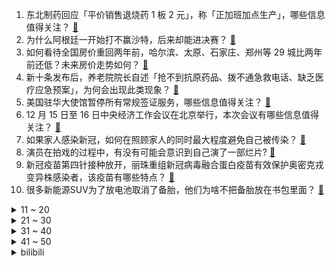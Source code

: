 1. 东北制药回应「平价销售退烧药 1 板 2 元」，称「正加班加点生产」，哪些信息值得关注？ [:link:](https://www.zhihu.com/question/572714705)
2. 为什么阿根廷一开始打不赢沙特，后来却能进决赛？ [:link:](https://www.zhihu.com/question/572491008)
3. 如何看待全国房价重回两年前，哈尔滨、太原、石家庄、郑州等 29 城比两年前还低？未来房价走势如何？ [:link:](https://www.zhihu.com/question/572730990)
4. 新十条发布后，养老院院长自述「抢不到抗原药品、拨不通急救电话、缺乏医疗应急预案」，为何会出现此类现象？ [:link:](https://www.zhihu.com/question/572656132)
5. 美国驻华大使馆暂停所有常规签证服务，哪些信息值得关注？ [:link:](https://www.zhihu.com/question/572521349)
6. 12 月 15 日至 16 日中央经济工作会议在北京举行，本次会议有哪些信息值得关注？ [:link:](https://www.zhihu.com/question/572726637)
7. 如果家人感染新冠，如何在照顾家人的同时最大程度避免自己被传染？ [:link:](https://www.zhihu.com/question/570305526)
8. 演员在拍戏的过程中，有没有可能会意识到自己演了一部烂片? [:link:](https://www.zhihu.com/question/351363899)
9. 新冠疫苗第四针接种放开，丽珠重组新冠病毒融合蛋白疫苗有效保护奥密克戎变异株感染者，该疫苗有哪些特点？ [:link:](https://www.zhihu.com/question/572722840)
10. 很多新能源SUV为了放电池取消了备胎，他们为啥不把备胎放在书包里面？ [:link:](https://www.zhihu.com/question/571874921)
<details>
<summary>11 ~ 20</summary>

11. 如何看待网友称急用钱当掉结婚钻戒，周大福 2 万元钻戒当掉卖不了 3 千？你认为买钻戒性价比高吗？ [:link:](https://www.zhihu.com/question/572658304)
12. 塞尔维亚要求北约向科索沃派出塞军警，如何看待该决定？是否能缓解目前的紧张局势？ [:link:](https://www.zhihu.com/question/572651484)
13. 商务部称中方「坚决反对」 美国将 36 家中国实体列入美出口管制「实体清单」，还有哪些信息值得关注？ [:link:](https://www.zhihu.com/question/572701566)
14. 为什么有狼人杀新手认为自己看透了这个游戏，并且认为这个游戏没有逻辑？ [:link:](https://www.zhihu.com/question/570932724)
15. 广东一影城售票分「阴阳场」后已整改，负责人表示初衷是想保护阴性影迷，如何看待这一做法？现实中是否可行？ [:link:](https://www.zhihu.com/question/572725081)
16. 如何看待在超三联赛上首次亮相的元宇宙扣篮大赛？有哪些亮点？ [:link:](https://www.zhihu.com/question/572679218)
17. 究竟是“双刀看肘”还是“双刀看走”？ [:link:](https://www.zhihu.com/question/21421629)
18. 2022有什么万元左右高端冰箱推荐？ [:link:](https://www.zhihu.com/question/503731813)
19. C 罗输了，男朋友泣不成声，怎样安慰男朋友？ [:link:](https://www.zhihu.com/question/571666003)
20. 中疾控前首席专家称「造成疫情来势汹汹原因是多方面的，不能都归结于『放开』」，如何看待这一观点？ [:link:](https://www.zhihu.com/question/572667948)
</details>
<details>
<summary>21 ~ 30</summary>

21. 观看影视剧会被影响价值观吗？ [:link:](https://www.zhihu.com/question/569746965)
22. 酒局上，什么样的人是“明白人”？ [:link:](https://www.zhihu.com/question/548661986)
23. 小说和电影（电视剧），看谁先比较好？ [:link:](https://www.zhihu.com/question/569897795)
24. 如何看待《宝可梦》长篇动画主角从小智与皮卡丘被换为新主角"莉可"、"罗伊"？ [:link:](https://www.zhihu.com/question/572731298)
25. 国外或境外的全民免费医疗真的需要排队 2 个月吗？ [:link:](https://www.zhihu.com/question/21789364)
26. 如何评价小米12月11日发布的miui14，有什么亮点和槽点？ [:link:](https://www.zhihu.com/question/571821618)
27. 「火流星」陨石坠落浙江金华，从法律角度分析，天外来物归国家还是个人？ [:link:](https://www.zhihu.com/question/572648126)
28. 衡水中学决定改革，拒绝内卷，家长称高考看的是分数，「不让孩子卷的人是坏了良心」，如何看待此观点？ [:link:](https://www.zhihu.com/question/572706083)
29. 梅西证实「卡塔尔世界杯决赛将是他最后一场世界杯比赛」，对即将到来的世界杯决赛你有哪些期待？ [:link:](https://www.zhihu.com/question/572280620)
30. 布林肯宣称不要求非洲国家选边站，但美商务部副部长依旧紧盯中国不放，如何评价美国对非洲的一系列投资？ [:link:](https://www.zhihu.com/question/572471902)
</details>
<details>
<summary>31 ~ 40</summary>

31. 如何看待超 50% 的 00 后都在做副业赚钱？怎样理解年轻人称「赚钱靠自己，万事需努力」这一观点？ [:link:](https://www.zhihu.com/question/572312823)
32. 中科院院士陆林称「新冠对精神健康影响可能超 10 年」，如何看待此论断？ [:link:](https://www.zhihu.com/question/572692468)
33. 如何看待河南通知称从现在起至 2023 年 3 月底，「全省卫生健康系统取消节假日」？ [:link:](https://www.zhihu.com/question/572681462)
34. 孩子成绩不理想，怎么沟通才能让孩子重拾信心？ [:link:](https://www.zhihu.com/question/556580775)
35. 工信部、网信办要求生产企业应确保移动智能终端中除基本功能软件外的预置应用均可卸载，哪些信息值得关注？ [:link:](https://www.zhihu.com/question/572320437)
36. 哪个瞬间你突然觉得读书真有用？ [:link:](https://www.zhihu.com/question/35720340)
37. 如何看待视频平台扩容百部「无障碍电影」，帮1700万视障人群免费看电影？视障人士是怎样「看」电影的？ [:link:](https://www.zhihu.com/question/572703829)
38. 有什么事情是你到了西班牙之后才知道的？ [:link:](https://www.zhihu.com/question/306622914)
39. 如何评价《明日方舟》新出六星异格干员「焰影苇草」？ [:link:](https://www.zhihu.com/question/571151232)
40. 原神3.3深渊难度怎么样？ [:link:](https://www.zhihu.com/question/572691143)
</details>
<details>
<summary>41 ~ 50</summary>

41. 如何看待 COLMO 新发布的「AI 级墅适中央空调」，有哪些亮点值得关注？ [:link:](https://www.zhihu.com/question/572475387)
42. 在户外出游路上，你遇到过哪些印象深刻的植物？ [:link:](https://www.zhihu.com/question/571887636)
43. 挫折教育和鼓励教育，哪个更有利孩子成长？ [:link:](https://www.zhihu.com/question/572061940)
44. 2022 年卡塔尔世界杯三四名决赛克罗地亚对决摩洛哥，你觉得哪支球队可以夺得第三名？为什么？ [:link:](https://www.zhihu.com/question/572640578)
45. 领导阳了还继续上班，可不可以报警或者起诉？ [:link:](https://www.zhihu.com/question/571944841)
46. 泽连斯基被曝要求在世界杯季军赛前「露面」，遭国际足联拒绝，如何评价其在全球各大活动中频繁亮相的行为？ [:link:](https://www.zhihu.com/question/572742613)
47. 如何看待疫情下北京 120 急救呼入激增致医疗资源「严重失衡」？怎样将有限急救资源尽最大效率使用？ [:link:](https://www.zhihu.com/question/572678892)
48. 中央经济工作会议提出，支持平台企业在引领发展、创造就业、国际竞争中大显身手，哪些信息值得关注？ [:link:](https://www.zhihu.com/question/572734498)
49. 中央经济工作会议提出，要确保房地产市场平稳发展，有效防范化解优质头部房企风险，哪些信息值得关注？ [:link:](https://www.zhihu.com/question/572734514)
50. 男子感染新冠后发烧近 40 度，「床上印出人形汗印」，感染后症状有哪些表现？你和周围人有哪些不同症状？ [:link:](https://www.zhihu.com/question/572261658)
</details><details>
<summary>bilibili</summary>

1. 中国民族服装，气势不能输 [:link:](//www.bilibili.com/video/BV14W4y1u7bP)
2. 给这支足球队送完外卖，我崩溃了。 [:link:](//www.bilibili.com/video/BV1JV4y1A7NZ)
3. 爆炸了！这期真的爆炸了！！！ [:link:](//www.bilibili.com/video/BV1gG4y1g7f7)
4. “从放羊娃到国家队队长，37岁的他全场打满120分钟！” [:link:](//www.bilibili.com/video/BV1MA41197qw)
5. 你管这叫火腿肠？！！！ [:link:](//www.bilibili.com/video/BV1MG411K74z)
6. 【时代少年团】《光环中的少年——“象限”》（下） [:link:](//www.bilibili.com/video/BV18K411r78s)
7. 当我第九次尝试rap [:link:](//www.bilibili.com/video/BV1XD4y187Gh)
8. 国内开放了 刘庸详细解答关于新冠病毒 [:link:](//www.bilibili.com/video/BV1jM411U7rh)
9. Red Velvet X aespa《Beautiful Christmas》MV [:link:](//www.bilibili.com/video/BV15D4y1877T)
10. 只需要这样这样，居然真的可以变成一条美人鱼 [:link:](//www.bilibili.com/video/BV1uR4y1k7nw)
<details>
<summary>11 ~ 20</summary>

11. 就是这个让我历劫的蛋糕，奶奶要把我轰出去，但是它真的很完美，哈哈哈哈 [:link:](//www.bilibili.com/video/BV1C44y1U77d)
12. 在海南热带雨林国家公园，遇到了这些了不得的生物 [:link:](//www.bilibili.com/video/BV17A4119715)
13. “蓝朋友”变“男朋友”，这有一个甜甜的故事请查收～ [:link:](//www.bilibili.com/video/BV17K41167pN)
14. 每秒最高2400转！大自然进化出来的“马达”有多牛？ [:link:](//www.bilibili.com/video/BV1gR4y1k7F7)
15. 《崩坏3》动画短片「一种很新的甲方」（ ᗜ ‸ ᗜ ） [:link:](//www.bilibili.com/video/BV1tA41197KM)
16. 「真理之律者」Armed Angel ( ᗜ ˰ ᗜ ) （原创曲） [:link:](//www.bilibili.com/video/BV1sG411P7Js)
17. 喉咙不舒服，咳嗽，试试这么按！ [:link:](//www.bilibili.com/video/BV1Pg411n7P9)
18. 贵  阳  黑  帮 [:link:](//www.bilibili.com/video/BV1Mv4y19771)
19. b 站 热 度 年 度 总 结 ☆【禁止套娃2022】 [:link:](//www.bilibili.com/video/BV1BD4y187x6)
20. 带着我  永远地复习下去...... [:link:](//www.bilibili.com/video/BV1CP4y1D7tV)
</details>
<details>
<summary>21 ~ 30</summary>

21. 压力怪给老子死 [:link:](//www.bilibili.com/video/BV19R4y1r73j)
22. 怎么这么可爱呀，搞笑卷猫 [:link:](//www.bilibili.com/video/BV1DP4y1q7Hz)
23. 听说你们想看我穿渔网？ [:link:](//www.bilibili.com/video/BV12M411U73Y)
24. 好心人将淡水鱼放生大海，我谢谢你全家哦 [:link:](//www.bilibili.com/video/BV14e411w79e)
25. 连环整蛊一天女朋友后，她直接疯了！！！ [:link:](//www.bilibili.com/video/BV1Hg411E7ZR)
26. 轻 松 拿 捏 二 次 元 [:link:](//www.bilibili.com/video/BV1xV4y1A7Ck)
27. 《明日方舟》EP - Flame Shadow [:link:](//www.bilibili.com/video/BV1Ev4y1978y)
28. 《崩坏3》过场动画——「重逢」 [:link:](//www.bilibili.com/video/BV1u8411p7UQ)
29. 《原神》流浪者手书「彷徨在那无可奈何的夜」 [:link:](//www.bilibili.com/video/BV1TP4y1Q72x)
30. 一个苹果65？！人均500的黑珍珠只有三道能点的菜？【凭啥那么贵47-醉东】 [:link:](//www.bilibili.com/video/BV1xv4y197UV)
</details>
<details>
<summary>31 ~ 40</summary>

31. 探秘卡塔尔土豪邮轮自助餐！¥9000一张船票，能吃回本吗？ [:link:](//www.bilibili.com/video/BV14D4y187W6)
32. 世界神话地图，看看除了中国龙，你还认识多少传说生物？ [:link:](//www.bilibili.com/video/BV1SR4y1y7Kf)
33. 让你发烧 不是让你发烧 [:link:](//www.bilibili.com/video/BV1jG4y1g7mS)
34. 很好奇，这游戏凭啥敢卖中国人100w？ [:link:](//www.bilibili.com/video/BV1V84y1t7QA)
35. 【连续7天只吃垃圾食品】我的身体发生了什么变化！ [:link:](//www.bilibili.com/video/BV1x14y1N7QE)
36. 《 A P P 大 战 》 [:link:](//www.bilibili.com/video/BV1uV4y1A7mV)
37. “他们  是每个男人的终极梦想！” [:link:](//www.bilibili.com/video/BV15R4y1k7Z6)
38. 这一口够不够解馋？ [:link:](//www.bilibili.com/video/BV1pP4y1D7E8)
39. 哦，要进画里了，孩子们，走好 [:link:](//www.bilibili.com/video/BV1GG4y1g7NK)
40. 小火车查尔斯 [:link:](//www.bilibili.com/video/BV1JG4y1g7bQ)
</details>
<details>
<summary>41 ~ 50</summary>

41. 结婚950天后，终于要开始了！！！ [:link:](//www.bilibili.com/video/BV1T8411p7zN)
42. 《生命之摇》奉上 [:link:](//www.bilibili.com/video/BV1ng411E788)
43. 当所有人放学急着回家的时候，只有她在规划惠阳县的未来。 [:link:](//www.bilibili.com/video/BV1cd4y1v7vd)
44. 一咬就爆裂的红烧肉 [:link:](//www.bilibili.com/video/BV1xe411w7e8)
45. 【warma】我尝试学习交朋友 [:link:](//www.bilibili.com/video/BV1nG411P7hf)
46. 语文老师看了直接气的拉屎！【小学生作业】 [:link:](//www.bilibili.com/video/BV1d14y1P7au)
47. “你睡不着，因为周围有怪物在游荡。”【我的世界/怪物全员手书】 [:link:](//www.bilibili.com/video/BV1BP4y1D763)
48. “小时候是真没看懂...” [:link:](//www.bilibili.com/video/BV1xV4y1A7fE)
49. 挑战国宴名菜灌汤黄鱼，帅小子真的能成功吗？ [:link:](//www.bilibili.com/video/BV1qD4y187xR)
50. 感冒药叠吃=肝衰竭进ICU？感冒退烧药，究竟怎么吃才安全【茼蒿会】 [:link:](//www.bilibili.com/video/BV18P4y1D7GW)
</details>
<details>
<summary>51 ~ 60</summary>

51. 直播间里，每天有上百人问我是不是小孩 [:link:](//www.bilibili.com/video/BV1PK411z7CP)
52. 沉浸式创作中…… [:link:](//www.bilibili.com/video/BV1rA41197gS)
53. B站2022年度弹幕，两个字 [:link:](//www.bilibili.com/video/BV1hv4y197fB)
54. 这真是一件很酷的事情 [:link:](//www.bilibili.com/video/BV1c14y1T79D)
55. 第一次挽救生命，是什么体验 [:link:](//www.bilibili.com/video/BV1FG411K7Cd)
56. 江西靓仔冬季骑行去漠河，遭遇寒潮降温，零下二十度在野地里露营会冻死吗 [:link:](//www.bilibili.com/video/BV1d24y1S7xU)
57. 【2022十大迷惑剧情】爆笑盘点！这是碳基生物能写出来的剧本？ [:link:](//www.bilibili.com/video/BV1GR4y1k7v1)
58. 【伯爵狗】当我想拍汉服却看到了热巴鼓 [:link:](//www.bilibili.com/video/BV1bg411n7zu)
59. 【极限打工人】“不是我选错了，是根本没得选” [:link:](//www.bilibili.com/video/BV1tR4y1k7MF)
60. 周淑怡竟然向我提出这种请求！？ [:link:](//www.bilibili.com/video/BV1Wd4y1v7um)
</details>
<details>
<summary>61 ~ 70</summary>

61. 这是一个筹备了两个多月的小惊喜～ [:link:](//www.bilibili.com/video/BV1zG411K7Jq)
62. 校花居然想吃我做的饭！她肯定是想找个长期饭票！！ [:link:](//www.bilibili.com/video/BV1fM411U74b)
63. 绑架史上最大的失误 [:link:](//www.bilibili.com/video/BV1DD4y187vu)
64. 《猫咪公寓2》公测主题曲 | 平凡的一天 猫岛篇 [:link:](//www.bilibili.com/video/BV1D44y1U76o)
65. 游戏中的女性角色，动作风格差距好大呀…… [:link:](//www.bilibili.com/video/BV1t84y1t7nP)
66. 「赐我一个未来，即便流浪天涯亦无碍」 流浪者x赐我 [:link:](//www.bilibili.com/video/BV1jP411T7BK)
67. 小组期末作业之 鸡蛋卷 - 鸡蛋保护装置（高空版） [:link:](//www.bilibili.com/video/BV1g14y1T74a)
68. 3元的自热盒饭，你敢吃吗？里面都是些什么东西？ [:link:](//www.bilibili.com/video/BV1A44y1U7t4)
69. 逆天！设计师你到底在设计什么东西？？？ [:link:](//www.bilibili.com/video/BV1Be4y1M79x)
70. 52岁的妈妈第一次来厦门上班，治愈职场的我 [:link:](//www.bilibili.com/video/BV1de4y1T7uZ)
</details>
<details>
<summary>71 ~ 80</summary>

71. 如何成为天选之人拥有新冠超级抗体？！据了解全球只有4个… [:link:](//www.bilibili.com/video/BV1HK411r7EF)
72. （这也能解说？！）印尼功夫足球！阿根廷法国也就图一乐 [:link:](//www.bilibili.com/video/BV1A44y1Z7np)
73. 不要再说沒过程假画画，不然我揍死你！ [:link:](//www.bilibili.com/video/BV1eM411U7GB)
74. 【纯黑】《战神：诸神黄昏》战神难度无伤攻略解说 第七期 [:link:](//www.bilibili.com/video/BV1nG4y1g7v9)
75. 热搜上令人毛骨悚然的“一碗豆面”事件，藏着多少年轻人的噩梦 [:link:](//www.bilibili.com/video/BV1ag411E7Ft)
76. 当我坐不同交通工具时 我在想什么 [:link:](//www.bilibili.com/video/BV1WV4y1A7JL)
77. 使唤孩子干活，我是擅长的。【宝宝视角】 [:link:](//www.bilibili.com/video/BV1KP4y1Q7yg)
78. 【开箱】挑战全网最强！小米苹果双生态智能桌面！ [:link:](//www.bilibili.com/video/BV1aA41197nn)
79. 【原神】旅行者，你对我妈做了什么！！！ [:link:](//www.bilibili.com/video/BV1bd4y1e7Ha)
80. 【鞠婧祎】Be My Poi舞台pv 30秒绝美ending直拍 [:link:](//www.bilibili.com/video/BV1JV4y1A7aG)
</details>
<details>
<summary>81 ~ 90</summary>

81. 破记录的蟹王蟹后，一只一斤多，掀开蟹盖的那一刻我破防了 [:link:](//www.bilibili.com/video/BV1sM411U7wK)
82. 挑战买光必胜客店里所有的单品，要花多少钱？结算发现要破产了！ [:link:](//www.bilibili.com/video/BV1g84y1t73u)
83. 刘德华+吴京亮相！国产科幻《流浪地球2》新预告，人类数字永生？太阳危机不存在？ [:link:](//www.bilibili.com/video/BV1M24y1D7xU)
84. 这猫普通话过二甲了吧 [:link:](//www.bilibili.com/video/BV1Pe4y1M7Pb)
85. 这几个神级资源网站，收藏了书签根本不舍得删除！ [:link:](//www.bilibili.com/video/BV1N44y1U7RX)
86. 东京特产：原神广告 [:link:](//www.bilibili.com/video/BV1LD4y1a7zU)
87. 探秘诺贝尔奖晚宴！准备了整整1年的晚宴上都吃什么？ [:link:](//www.bilibili.com/video/BV1EK411678n)
88. 原神给散兵与雷神留了这样的彩蛋？难怪是一家人，原来印记是这样用的。 [:link:](//www.bilibili.com/video/BV1pG411P7YP)
89. 这下不得不玩原神了...【P13 没想到我还有唱歌的天赋】【4K 60】 [:link:](//www.bilibili.com/video/BV1aD4y187Xa)
90. 19元自助小火锅，深夜无限怼，吃着喷着，笑着闹着，夫妻俩处成了兄弟 [:link:](//www.bilibili.com/video/BV1AG4y1G7SZ)
</details>
<details>
<summary>91 ~ 100</summary>

91. 男主戴耳环？烫头发？还纹身！这抗日神剧太辣眼睛了 [:link:](//www.bilibili.com/video/BV1uP4y1Q7PF)
92. 我在遛狗途中居然捡到了一只狗！应该怎么办！在线等！！ [:link:](//www.bilibili.com/video/BV1PG4y1g7G2)
93. 撩起刘海而已，变化这么大？！ [:link:](//www.bilibili.com/video/BV1k84y1t7N3)
94. 【逗鱼时刻】第382期 我不可能让他砍我一刀！ [:link:](//www.bilibili.com/video/BV1714y1N7NZ)
95. 好耶，这家小吃店有送饮料耶！ [:link:](//www.bilibili.com/video/BV1H24y1D7dU)
96. 徐峥新片《射门》，拍了一种很新的“职业”足球赛 [:link:](//www.bilibili.com/video/BV1XG411K75G)
97. 这小子好像有了心上人？（谁来告诉他夹竹桃有毒啊！！！） [:link:](//www.bilibili.com/video/BV1HV4y1A79f)
98. 12岁女孩打赏主播1万2后遭拉黑，百万粉丝赚多少钱？【慧小媛】 [:link:](//www.bilibili.com/video/BV18A411978b)
99. 墨子：看我的降魔阵法！ [:link:](//www.bilibili.com/video/BV1Vg411E7bp)
100. 电影最TOP：从卡车司机到卡神！好莱坞票房之王詹姆斯•卡梅隆 [:link:](//www.bilibili.com/video/BV12D4y187MX)
</details></details>